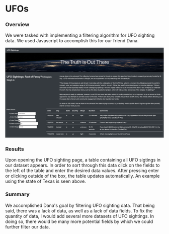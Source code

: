 # UFOs

### Overview
We were tasked with implementing a filtering algorithm for UFO sighting data. We used Javascript to accomplish this for our friend Dana. 

![example photo](https://github.com/shaneabbley/UFOs/blob/main/example.png?raw=true)
### Results
Upon opening the UFO sighting page, a table containing all UFO sigtings in our dataset appears. In order to sort through this data click on the fields to the left of the table and enter the desired data values. After pressing enter or clicking outside of the box, the table updates automatically. An example using the state of Texas is seen above.

### Summary
We accomplished Dana's goal by filtering UFO sighting data. That being said, there was a lack of data, as well as a lack of data fields. To fix the quantity of data, I would add several more datasets of UFO sightings. In doing so, there would be many more potential fields by which we could further filter our data.
